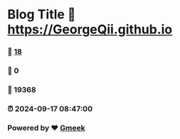 # Blog Title :link: https://GeorgeQii.github.io 
### :page_facing_up: [18](https://GeorgeQii.github.io/tag.html) 
### :speech_balloon: 0 
### :hibiscus: 19368 
### :alarm_clock: 2024-09-17 08:47:00 
### Powered by :heart: [Gmeek](https://github.com/Meekdai/Gmeek)
